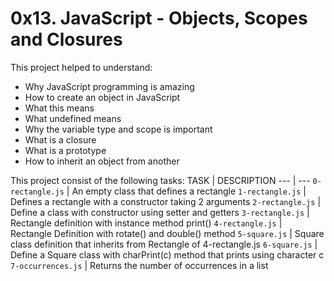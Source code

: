 # 0x13. JavaScript - Objects, Scopes and Closures
This project helped to understand:
- Why JavaScript programming is amazing
- How to create an object in JavaScript
- What this means
- What undefined means
- Why the variable type and scope is important
- What is a closure
- What is a prototype
- How to inherit an object from another

This project consist of the following tasks:
TASK | DESCRIPTION
--- | ---
`0-rectangle.js` | An empty class that defines a rectangle
`1-rectangle.js` | Defines a rectangle with a constructor taking 2 arguments
`2-rectangle.js` | Define a class with constructor using setter and getters
`3-rectangle.js` | Rectangle definition with instance method print()
`4-rectangle.js` | Rectangle Definition with rotate() and double() method
`5-square.js` | Square class definition that inherits from Rectangle of 4-rectangle.js
`6-square.js` | Define a Square class with charPrint(c) method that prints using character c
`7-occurrences.js` | Returns the number of occurrences in a list
